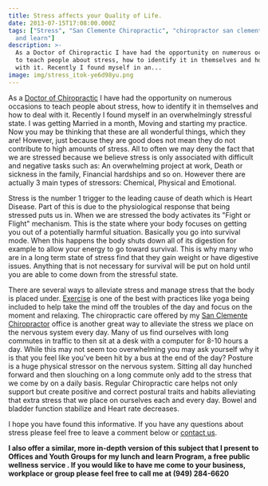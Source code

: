 ```yaml
---
title: Stress affects your Quality of Life.
date: 2013-07-15T17:08:00.000Z
tags: ["Stress", "San Clemente Chiropractic", "chiropractor san clemente", "Lunch
  and learn"]
description: >-
  As a Doctor of Chiropractic I have had the opportunity on numerous occasions
  to teach people about stress, how to identify it in themselves and how to deal
  with it. Recently I found myself in an...
image: img/stress_itok-ye6d98yu.png
---
```

As a [Doctor of Chiropractic](http://www.trestleschiropractic.com/meet-doctor "Dr Ryan Anderson") I have had the opportunity on numerous occasions to teach people about stress, how to identify it in themselves and how to deal with it. Recently I found myself in an overwhelmingly stressful state. I was getting Married in a month, Moving and starting my practice. Now you may be thinking that these are all wonderful things, which they are! However, just because they are good does not mean they do not contribute to high amounts of stress. All to often we may deny the fact that we are stressed because we believe stress is only associated with difficult and negative tasks such as: An overwhelming project at work, Death or sickness in the family, Financial hardships and so on. However there are actually 3 main types of stressors: Chemical, Physical and Emotional.

Stress is the number 1 trigger to the leading cause of death which is Heart Disease. Part of this is due to the physiological response that being stressed puts us in. When we are stressed the body activates its "Fight or Flight" mechanism. This is the state where your body focuses on getting you out of a potentially harmful situation. Basically you go into survival mode. When this happens the body shuts down all of its digestion for example to allow your energy to go toward survival. This is why many who are in a long term state of stress find that they gain weight or have digestive issues. Anything that is not necessary for survival will be put on hold until you are able to come down from the stressful state.

There are several ways to alleviate stress and manage stress that the body is placed under. [Exercise](http://www.trestleschiropractic.com/blog/power-power-walk "exercise") is one of the best with practices like yoga being included to help take the mind off the troubles of the day and focus on the moment and relaxing. The chiropractic care offered by my [San Clemente Chiropractor](http://www.trestleschiropractic.com/ "San Clemente Chiropractor") office is another great way to alleviate the stress we place on the nervous system every day. Many of us find ourselves with long commutes in traffic to then sit at a desk with a computer for 8-10 hours a day. While this may not seem too overwhelming you may ask yourself why it is that you feel like you've been hit by a bus at the end of the day? Posture is a huge physical stressor on the nervous system. Sitting all day hunched forward and then slouching on a long commute only add to the stress that we come by on a daily basis. Regular Chiropractic care helps not only support but create positive and correct postural traits and habits alleviating that extra stress that we place on ourselves each and every day. Bowel and bladder function stabilize and Heart rate decreases.

I hope you have found this informative. If you have any questions about stress please feel free to leave a comment below or [contact us](http://www.trestleschiropractic.com/contact-us "Contact Us").

**I also offer a similar, more in-depth version of this subject that I present to Offices and Youth Groups for my lunch and learn Program, a free public wellness service . If you would like to have me come to your business, workplace or group please feel free to call me at (949) 284-6620**